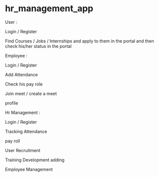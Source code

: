 # hr_management_app


User :

Login / Register

Find Courses / Jobs / Internships and apply to them in the portal and then check his/her status in the portal

Employee :

Login / Register

Add Attendance 

Check his pay role

Join meet / create a meet

profile

Hr Management :

Login / Register

Tracking Attendance

pay roll

User Recruitment

Training Development adding

Employee Management 
